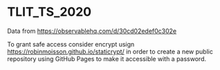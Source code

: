 # TLIT_TS_2020

Data from https://observablehq.com/d/30cd02edef0c302e

To grant safe access consider encrypt usign https://robinmoisson.github.io/staticrypt/ in order to create a new public repository using GitHub Pages to make it accessible with a password.
